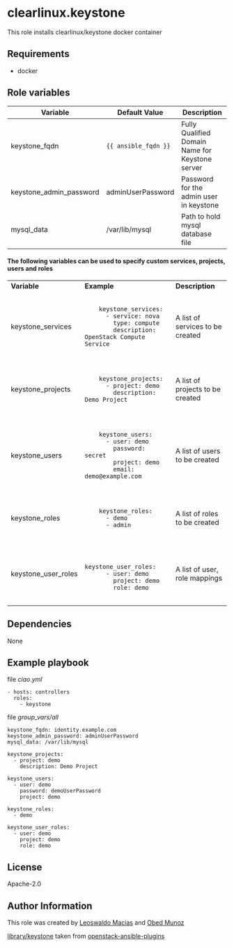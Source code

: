 # clearlinux.keystone
This role installs clearlinux/keystone docker container

## Requirements
* docker

## Role variables

Variable | Default Value | Description
-------- | ------------- | -----------
keystone_fqdn | `{{ ansible_fqdn }}` | Fully Qualified Domain Name for Keystone server
keystone_admin_password | adminUserPassword | Password for the admin user in keystone
mysql_data | /var/lib/mysql | Path to hold mysql database file

#### The following variables can be used to specify custom services, projects, users and roles

<table>
<tr>
<td><b>Variable</b></td>
<td><b>Example</b></td>
<td><b>Description</b></td>
</tr>

<tr>
  <td>keystone_services</td>
  <td><pre><code>
    keystone_services:
      - service: nova
        type: compute
        description: OpenStack Compute Service
  </code></pre></td>
  <td>A list of services to be created</td>
</tr>

<tr>
  <td>keystone_projects</td>
  <td><pre><code>
    keystone_projects:
      - project: demo
        description: Demo Project
  </code></pre></td>
  <td>A list of projects to be created</td>
</tr>

<tr>
  <td>keystone_users</td>
  <td><pre><code>
    keystone_users:
      - user: demo
        password: secret
        project: demo
        email: demo@example.com
  </code></pre></td>
  <td>A list of users to be created</td>
</tr>

<tr>
  <td>keystone_roles</td>
  <td><pre><code>
    keystone_roles:
      - demo
      - admin
  </code></pre></td>
  <td>A list of roles to be created</td>
</tr>

<tr>
  <td>keystone_user_roles</td>
  <td><pre><code>
    keystone_user_roles:
      - user: demo
        project: demo
        role: demo
  </code></pre></td>
  <td>A list of user, role mappings</td>
</tr>

</table>

## Dependencies
None

## Example playbook
file *ciao.yml*
```
- hosts: controllers
  roles:
    - keystone
```

file *group_vars/all*
```
keystone_fqdn: identity.example.com
keystone_admin_password: adminUserPassword
mysql_data: /var/lib/mysql

keystone_projects:
  - project: demo
    description: Demo Project

keystone_users:
  - user: demo
    password: demoUserPassword
    project: demo

keystone_roles:
  - demo

keystone_user_roles:
  - user: demo
    project: demo
    role: demo
```

## License
Apache-2.0

## Author Information
This role was created by [Leoswaldo Macias](leoswaldo.macias@intel.com) and [Obed Munoz](obed.n.munoz@intel.com)

[library/keystone](https://github.com/openstack/openstack-ansible-plugins/blob/master/library/keystone)
taken from [openstack-ansible-plugins](https://github.com/openstack/openstack-ansible-plugins)
